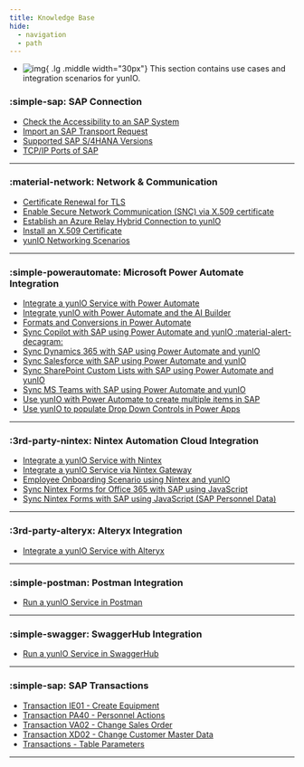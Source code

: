 ```yaml
---
title: Knowledge Base
hide:
  - navigation
  - path
---
```


<div class="grid cards" markdown>

-   ![img](site:assets/images/logos/theo-thumbs.png){ .lg .middle width="30px"} This section contains use cases and integration scenarios for yunIO.

</div>


### :simple-sap: SAP Connection

<div class="mdx-columns" markdown>

- [Check the Accessibility to an SAP System](check-the-accessibility-to-an-sap-system.md)
- [Import an SAP Transport Request](import-an-sap-transport-request.md)
- [Supported SAP S/4HANA Versions](supported-sap-and-hana-versions.md)
- [TCP/IP Ports of SAP](sap-tcpip-ports.md)

</div>

---

### :material-network: Network & Communication

<div class="mdx-columns" markdown>

- [Certificate Renewal for TLS](certificate-renewal.md)
- [Enable Secure Network Communication (SNC) via X.509 certificate](enable-snc-using-pse-file.md)
- [Establish an Azure Relay Hybrid Connection to yunIO](establish-an-azure-relay-hybrid-connection.md)
- [Install an X.509 Certificate](x509-certificate.md)
- [yunIO Networking Scenarios](networking.md)

</div>

---

### :simple-powerautomate: Microsoft Power Automate Integration

<div class="mdx-columns" markdown>

- [Integrate a yunIO Service with Power Automate](integrate-a-yunio-service-with-power-automate.md)
- [Integrate yunIO with Power Automate and the AI Builder](integrate-yunio-with-power-automate-and-the-ai-builder.md)
- [Formats and Conversions in Power Automate](conversion-in-power-automate.md)
- [Sync Copilot with SAP using Power Automate and yunIO :material-alert-decagram:](copilot-with-yunio.md)
- [Sync Dynamics 365 with SAP using Power Automate and yunIO](dynamics-with-yunio.md)
- [Sync Salesforce with SAP using Power Automate and yunIO](salesforce-power-automate-scenario.md)
- [Sync SharePoint Custom Lists with SAP using Power Automate and yunIO](sharepoint-purchase-requisition-with-yunio.md)
- [Sync MS Teams with SAP using Power Automate and yunIO](teams-sick-leave-with-yunio.md)
- [Use yunIO with Power Automate to create multiple items in SAP](yunio-power-automate-with-create-multiple-items.md)
- [Use yunIO to populate Drop Down Controls in Power Apps](populate-drop-down-controls-in-power-apps.md)

</div>

---

### :3rd-party-nintex: Nintex Automation Cloud Integration

<div class="mdx-columns" markdown>

- [Integrate a yunIO Service with Nintex](integrate-a-yunio-service-with-nintex.md)
- [Integrate a yunIO Service via Nintex Gateway](integrate-yunio-via-nintex-gateway.md)
- [Employee Onboarding Scenario using Nintex and yunIO](personell-actions-with-nintex-and-yunio.md)
- [Sync Nintex Forms for Office 365 with SAP using JavaScript](sync-nintex-forms-for-office365.md)
- [Sync Nintex Forms with SAP using JavaScript (SAP Personnel Data)](sync-nintex-forms-for-personnel-actions-in-office365.md)

</div>

---

### :3rd-party-alteryx: Alteryx Integration

<div class="mdx-columns" markdown>

- [Integrate a yunIO Service with Alteryx](integrate-a-yunio-service-with-alteryx.md)

</div>

---


### :simple-postman: Postman Integration

<div class="mdx-columns" markdown>

- [Run a yunIO Service in Postman](run-a-yunio-service-in-postman.md)

</div>

---

### :simple-swagger: SwaggerHub Integration

<div class="mdx-columns" markdown>

- [Run a yunIO Service in SwaggerHub](run-a-yunio-service-in-swagger-hub.md)

</div>

---

### :simple-sap: SAP Transactions

<div class="mdx-columns" markdown>

- [Transaction IE01 - Create Equipment](transaction-ie01.md)
- [Transaction PA40 - Personnel Actions](transaction-pa40.md)
- [Transaction VA02 - Change Sales Order](transaction-va02.md)
- [Transaction XD02 - Change Customer Master Data](transaction-xd02.md)
- [Transactions - Table Parameters](transaction-table-parameters.md)

</div>

---